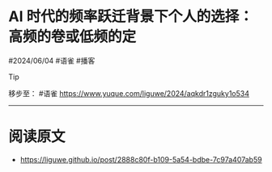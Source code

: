 
# AI 时代的频率跃迁背景下个人的选择：高频的卷或低频的定

<Badge type="info">#2024/06/04</Badge>  <Badge type="danger">#语雀</Badge> <Badge type="tip">#播客</Badge> 

> [!tip]
> 移步至： <Badge type="info">#语雀</Badge>   https://www.yuque.com/liguwe/2024/aqkdr1zguky1o534 



---
# 阅读原文
- https://liguwe.github.io/post/2888c80f-b109-5a54-bdbe-7c97a407ab59